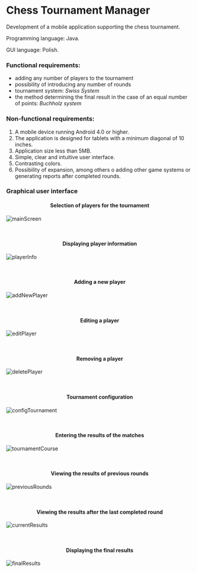 # **Chess Tournament Manager**
Development of a mobile application supporting the chess tournament.

Programming language: Java.

GUI language: Polish.

### **Functional requirements:**
- adding any number of players to the tournament
- possibility of introducing any number of rounds
- tournament system: *Swiss System*
- the method determining the final result in the case of an equal number of points: *Buchholz system*
### **Non-functional requirements:**
1. A mobile device running Android 4.0 or higher.
2. The application is designed for tablets with a minimum diagonal of 10 inches.
3. Application size less than 5MB.
4. Simple, clear and intuitive user interface.
5. Contrasting colors.
6. Possibility of expansion, among others o adding other game systems or generating reports after completed rounds.

### **Graphical user interface**
<h4 align="center">Selection of players for the tournament</h4>

![mainScreen](https://user-images.githubusercontent.com/22658595/136205828-88983540-f2b2-44e5-aa19-9fd819364467.png)

<br>
<h4 align="center">Displaying player information</h4>

![playerInfo](https://user-images.githubusercontent.com/22658595/136209095-2bcdd807-53b4-4622-862d-a2cf93abea62.png)

<br>
<h4 align="center">Adding a new player</h4>

![addNewPlayer](https://user-images.githubusercontent.com/22658595/136209099-53137f83-1e17-415d-94b8-24fbaed9665c.png)

<br>
<h4 align="center">Editing a player</h4>

![editPlayer](https://user-images.githubusercontent.com/22658595/136209104-8cdd666f-c0d3-4db5-885e-bc54677981ce.png)

<br>
<h4 align="center">Removing a player</h4>

![deletePlayer](https://user-images.githubusercontent.com/22658595/136209072-b16657a5-748c-412f-9e64-fc1062e12a7f.png)

<br>
<h4 align="center">Tournament configuration</h4>

![configTournament](https://user-images.githubusercontent.com/22658595/136209076-24eac140-a744-4810-81df-39908de9882e.png)

<br>
<h4 align="center">Entering the results of the matches</h4>

![tournamentCourse](https://user-images.githubusercontent.com/22658595/136209079-70e5b121-2746-4d12-b9dc-dc990304c3ec.png)

<br>
<h4 align="center">Viewing the results of previous rounds</h4>

![previousRounds](https://user-images.githubusercontent.com/22658595/136209081-3f103686-1801-4f14-8647-5229102f9ac6.png)

<br>
<h4 align="center">Viewing the results after the last completed round</h4>

![currentResults](https://user-images.githubusercontent.com/22658595/136210698-5b897d22-1f65-484c-907f-75b2eae55442.png)

<br>
<h4 align="center">Displaying the final results</h4>

![finalResults](https://user-images.githubusercontent.com/22658595/136209088-113402bd-d0f4-48e2-b067-99af4cce1b15.png)


